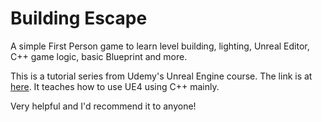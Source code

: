 # Building Escape

A simple First Person game to learn level building, lighting, Unreal Editor, C++ game logic, basic Blueprint and more.

This is a tutorial series from Udemy's Unreal Engine course. The link is at [here](www.udemy.com/Unreal-Engine/Unreal-Engine). It teaches how to use UE4 using C++ mainly.

Very helpful and I'd recommend it to anyone!
